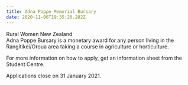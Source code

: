 ```yaml
---
title: Adna Poppe Memorial Bursary
date: 2020-11-06T19:35:20.282Z
---
```

Rural Women New Zealand  
Adna Poppe Bursary is a monetary award for any person living in the Rangitikei/Oroua area taking a course in agriculture or horticulture. 

For more information on how to apply, get an information sheet from the Student Centre.

Applications close on 31 January 2021.